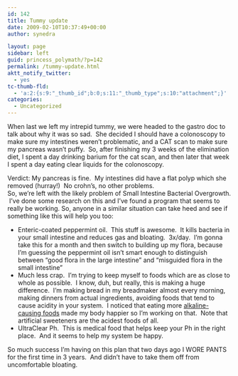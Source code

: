 ```yaml
---
id: 142
title: Tummy update
date: 2009-02-10T10:37:49+00:00
author: synedra

layout: page
sidebar: left
guid: princess_polymath/?p=142
permalink: /tummy-update.html
aktt_notify_twitter:
  - yes
tc-thumb-fld:
  - 'a:2:{s:9:"_thumb_id";b:0;s:11:"_thumb_type";s:10:"attachment";}'
categories:
  - Uncategorized
---
```

When last we left my intrepid tummy, we were headed to the gastro doc to talk about why it was so sad.  She decided I should have a colonoscopy to make sure my intestines weren&#8217;t problematic, and a CAT scan to make sure my pancreas wasn&#8217;t puffy.  So, after finishing my 3 weeks of the elimination diet, I spent a day drinking barium for the cat scan, and then later that week I spent a day eating clear liquids for the colonoscopy. 

<div>
</div>

<div>
  Verdict: My pancreas is fine.  My intestines did have a flat polyp which she removed (hurray!)  No crohn&#8217;s, no other problems.
</div>

<div>
</div>

<div>
  So, we&#8217;re left with the likely problem of Small Intestine Bacterial Overgrowth.  I&#8217;ve done some research on this and I&#8217;ve found a program that seems to really be working. So, anyone in a similar situation can take heed and see if something like this will help you too:
</div>

<div>
</div>

<div>
  <ul>
    <li>
      Enteric-coated peppermint oil.  This stuff is awesome.  It kills bacteria in your small intestine and reduces gas and bloating.  3x/day.  I&#8217;m gonna take this for a month and then switch to building up my flora, because I&#8217;m guessing the peppermint oil isn&#8217;t smart enough to distinguish between &#8220;good flora in the large intestine&#8221; and &#8220;misguided flora in the small intestine&#8221;
    </li>
    <li>
      Much less crap.  I&#8217;m trying to keep myself to foods which are as close to whole as possible.  I know, duh, but really, this is making a huge difference.  I&#8217;m making bread in my breadmaker almost every morning, making dinners from actual ingredients, avoiding foods that tend to cause acidity in your system.  I noticed that eating more <a href="http://www.greatestherbsonearth.com/articles/acid_alkaline.htm">alkaline-causing foods</a> made my body happier so I&#8217;m working on that.  Note that artificial sweeteners are the acidest foods of all.
    </li>
    <li>
      UltraClear Ph.  This is medical food that helps keep your Ph in the right place.  And it seems to help my system be happy.
    </li>
  </ul>
  
  <div>
    So much success I&#8217;m having on this plan that two days ago I WORE PANTS for the first time in 3 years.  And didn&#8217;t have to take them off from uncomfortable bloating.
  </div>
</div>